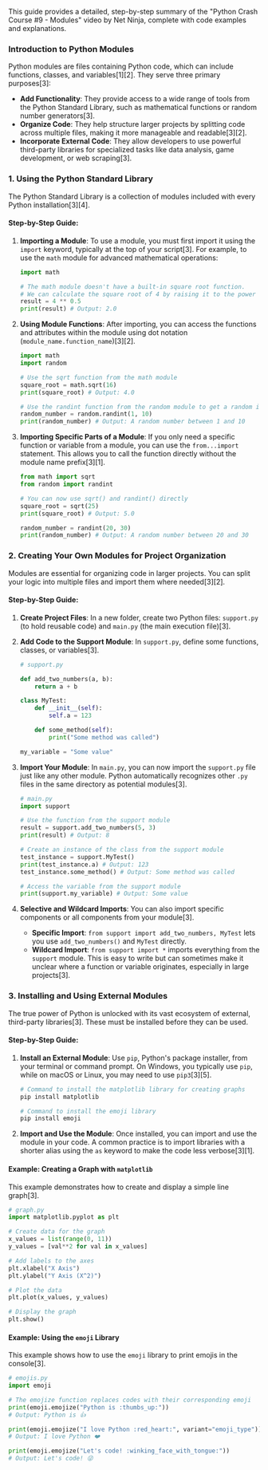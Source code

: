 This guide provides a detailed, step-by-step summary of the "Python Crash Course #9 - Modules" video by Net Ninja, complete with code examples and explanations.

### Introduction to Python Modules

Python modules are files containing Python code, which can include functions, classes, and variables[1][2]. They serve three primary purposes[3]:

-  **Add Functionality**: They provide access to a wide range of tools from the Python Standard Library, such as mathematical functions or random number generators[3].
-  **Organize Code**: They help structure larger projects by splitting code across multiple files, making it more manageable and readable[3][2].
-  **Incorporate External Code**: They allow developers to use powerful third-party libraries for specialized tasks like data analysis, game development, or web scraping[3].

### 1. Using the Python Standard Library

The Python Standard Library is a collection of modules included with every Python installation[3][4].

#### Step-by-Step Guide:

1. **Importing a Module**: To use a module, you must first import it using the `import` keyword, typically at the top of your script[3]. For example, to use the `math` module for advanced mathematical operations:

   ```python
   import math

   # The math module doesn't have a built-in square root function.
   # We can calculate the square root of 4 by raising it to the power of 0.5.
   result = 4 ** 0.5
   print(result) # Output: 2.0
   ```

2. **Using Module Functions**: After importing, you can access the functions and attributes within the module using dot notation (`module_name.function_name`)[3][2].

   ```python
   import math
   import random

   # Use the sqrt function from the math module
   square_root = math.sqrt(16)
   print(square_root) # Output: 4.0

   # Use the randint function from the random module to get a random integer
   random_number = random.randint(1, 10)
   print(random_number) # Output: A random number between 1 and 10
   ```

3. **Importing Specific Parts of a Module**: If you only need a specific function or variable from a module, you can use the `from...import` statement. This allows you to call the function directly without the module name prefix[3][1].

   ```python
   from math import sqrt
   from random import randint

   # You can now use sqrt() and randint() directly
   square_root = sqrt(25)
   print(square_root) # Output: 5.0

   random_number = randint(20, 30)
   print(random_number) # Output: A random number between 20 and 30
   ```

### 2. Creating Your Own Modules for Project Organization

Modules are essential for organizing code in larger projects. You can split your logic into multiple files and import them where needed[3][2].

#### Step-by-Step Guide:

1. **Create Project Files**: In a new folder, create two Python files: `support.py` (to hold reusable code) and `main.py` (the main execution file)[3].

2. **Add Code to the Support Module**: In `support.py`, define some functions, classes, or variables[3].

   ```python
   # support.py

   def add_two_numbers(a, b):
       return a + b

   class MyTest:
       def __init__(self):
           self.a = 123

       def some_method(self):
           print("Some method was called")

   my_variable = "Some value"
   ```

3. **Import Your Module**: In `main.py`, you can now import the `support.py` file just like any other module. Python automatically recognizes other `.py` files in the same directory as potential modules[3].

   ```python
   # main.py
   import support

   # Use the function from the support module
   result = support.add_two_numbers(5, 3)
   print(result) # Output: 8

   # Create an instance of the class from the support module
   test_instance = support.MyTest()
   print(test_instance.a) # Output: 123
   test_instance.some_method() # Output: Some method was called

   # Access the variable from the support module
   print(support.my_variable) # Output: Some value
   ```

4. **Selective and Wildcard Imports**: You can also import specific components or all components from your module[3].
   -  **Specific Import**: `from support import add_two_numbers, MyTest` lets you use `add_two_numbers()` and `MyTest` directly.
   -  **Wildcard Import**: `from support import *` imports everything from the `support` module. This is easy to write but can sometimes make it unclear where a function or variable originates, especially in large projects[3].

### 3. Installing and Using External Modules

The true power of Python is unlocked with its vast ecosystem of external, third-party libraries[3]. These must be installed before they can be used.

#### Step-by-Step Guide:

1. **Install an External Module**: Use `pip`, Python's package installer, from your terminal or command prompt. On Windows, you typically use `pip`, while on macOS or Linux, you may need to use `pip3`[3][5].

   ```bash
   # Command to install the matplotlib library for creating graphs
   pip install matplotlib

   # Command to install the emoji library
   pip install emoji
   ```

2. **Import and Use the Module**: Once installed, you can import and use the module in your code. A common practice is to import libraries with a shorter alias using the `as` keyword to make the code less verbose[3][1].

#### Example: Creating a Graph with `matplotlib`

This example demonstrates how to create and display a simple line graph[3].

```python
# graph.py
import matplotlib.pyplot as plt

# Create data for the graph
x_values = list(range(0, 11))
y_values = [val**2 for val in x_values]

# Add labels to the axes
plt.xlabel("X Axis")
plt.ylabel("Y Axis (X^2)")

# Plot the data
plt.plot(x_values, y_values)

# Display the graph
plt.show()
```

#### Example: Using the `emoji` Library

This example shows how to use the `emoji` library to print emojis in the console[3].

```python
# emojis.py
import emoji

# The emojize function replaces codes with their corresponding emoji
print(emoji.emojize("Python is :thumbs_up:"))
# Output: Python is 👍

print(emoji.emojize("I love Python :red_heart:", variant="emoji_type"))
# Output: I love Python ❤️

print(emoji.emojize("Let's code! :winking_face_with_tongue:"))
# Output: Let's code! 😜
```
